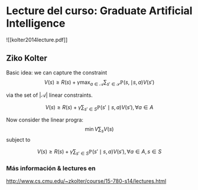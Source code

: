 # Lecture del curso: Graduate Artificial Intelligence
![[kolter2014lecture.pdf]]

## Ziko Kolter
Basic idea: we can capture the constraint
$$
V (s) \geq R(s) + \gamma \max_{a \in \mathcal{A}} \sum_{s' \in \mathcal{S}} \mathbb{P}(s, \mid s, a) V (s')
$$

via the set of $| \mathcal{A}|$ linear constraints.

$$
V (s) ≥ R(s) + γ \sum_{s ′∈S} \mathbb{P}(s ′ \mid s, a)V (s ′ ), \, ∀a ∈ A
$$

Now consider the linear progra:
$$
\min V \sum_{s} V (s)
$$
subject to 

$$
V (s) ≥ R(s) + γ \sum_{s ′∈S} \mathbb{P}(s ′ \mid s, a)V (s ′ ), \, ∀a ∈ A, s ∈ S
$$

### Más información & lectures en
http://www.cs.cmu.edu/~zkolter/course/15-780-s14/lectures.html